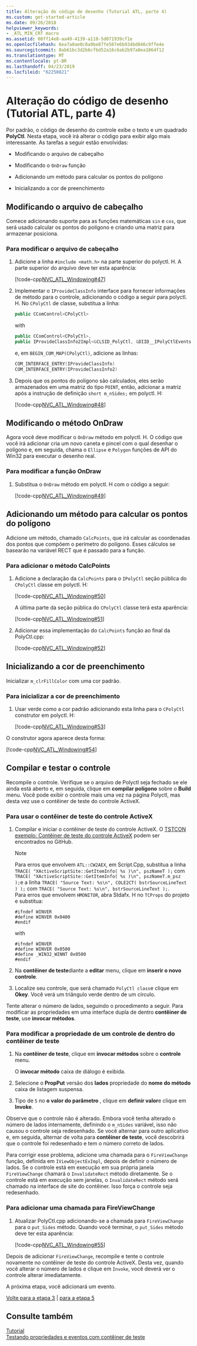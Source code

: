 ```yaml
---
title: Alteração do código de desenho (Tutorial ATL, parte 4)
ms.custom: get-started-article
ms.date: 09/26/2018
helpviewer_keywords:
- _ATL_MIN_CRT macro
ms.assetid: 08ff14e8-aa49-4139-a110-5d071939cf1e
ms.openlocfilehash: 6ea7a0ae0c0a9be87fe507e6b934bd046c9ffe4e
ms.sourcegitcommit: 0ab61bc3d2b6cfbd52a16c6ab2b97a8ea1864f12
ms.translationtype: MT
ms.contentlocale: pt-BR
ms.lasthandoff: 04/23/2019
ms.locfileid: "62250821"
---
```

# <a name="changing-the-drawing-code-atl-tutorial-part-4"></a>Alteração do código de desenho (Tutorial ATL, parte 4)

Por padrão, o código de desenho do controle exibe o texto e um quadrado **PolyCtl**. Nesta etapa, você irá alterar o código para exibir algo mais interessante. As tarefas a seguir estão envolvidas:

- Modificando o arquivo de cabeçalho

- Modificando o `OnDraw` função

- Adicionando um método para calcular os pontos do polígono

- Inicializando a cor de preenchimento

## <a name="modifying-the-header-file"></a>Modificando o arquivo de cabeçalho

Comece adicionando suporte para as funções matemáticas `sin` e `cos`, que será usado calcular os pontos do polígono e criando uma matriz para armazenar posiciona.

### <a name="to-modify-the-header-file"></a>Para modificar o arquivo de cabeçalho

1. Adicione a linha `#include <math.h>` na parte superior do polyctl. H. A parte superior do arquivo deve ter esta aparência:

    [!code-cpp[NVC_ATL_Windowing#47](../atl/codesnippet/cpp/changing-the-drawing-code-atl-tutorial-part-4_1.cpp)]

1. Implementar o `IProvideClassInfo` interface para fornecer informações de método para o controle, adicionando o código a seguir para polyctl. H. No `CPolyCtl` de classe, substitua a linha:

    ```cpp
    public CComControl<CPolyCtl>
    ```

    with

    ```cpp
    public CComControl<CPolyCtl>,
    public IProvideClassInfo2Impl<&CLSID_PolyCtl, &DIID__IPolyCtlEvents, &LIBID_PolygonLib>
    ```

    e, em `BEGIN_COM_MAP(CPolyCtl)`, adicione as linhas:

    ```cpp
    COM_INTERFACE_ENTRY(IProvideClassInfo)
    COM_INTERFACE_ENTRY(IProvideClassInfo2)
    ```

1. Depois que os pontos do polígono são calculados, eles serão armazenados em uma matriz do tipo `POINT`, então, adicionar a matriz após a instrução de definição `short m_nSides;` em polyctl. H:

    [!code-cpp[NVC_ATL_Windowing#48](../atl/codesnippet/cpp/changing-the-drawing-code-atl-tutorial-part-4_2.h)]

## <a name="modifying-the-ondraw-method"></a>Modificando o método OnDraw

Agora você deve modificar o `OnDraw` método em polyctl. H. O código que você irá adicionar cria um novo caneta e pincel com o qual desenhar o polígono e, em seguida, chama o `Ellipse` e `Polygon` funções de API do Win32 para executar o desenho real.

### <a name="to-modify-the-ondraw-function"></a>Para modificar a função OnDraw

1. Substitua o `OnDraw` método em polyctl. H com o código a seguir:

    [!code-cpp[NVC_ATL_Windowing#49](../atl/codesnippet/cpp/changing-the-drawing-code-atl-tutorial-part-4_3.cpp)]

## <a name="adding-a-method-to-calculate-the-polygon-points"></a>Adicionando um método para calcular os pontos do polígono

Adicione um método, chamado `CalcPoints`, que irá calcular as coordenadas dos pontos que compõem o perímetro do polígono. Esses cálculos se basearão na variável RECT que é passado para a função.

### <a name="to-add-the-calcpoints-method"></a>Para adicionar o método CalcPoints

1. Adicione a declaração da `CalcPoints` para o `IPolyCtl` seção pública do `CPolyCtl` classe em polyctl. H:

    [!code-cpp[NVC_ATL_Windowing#50](../atl/codesnippet/cpp/changing-the-drawing-code-atl-tutorial-part-4_4.h)]

    A última parte da seção pública do `CPolyCtl` classe terá esta aparência:

    [!code-cpp[NVC_ATL_Windowing#51](../atl/codesnippet/cpp/changing-the-drawing-code-atl-tutorial-part-4_5.h)]

1. Adicionar essa implementação do `CalcPoints` função ao final da PolyCtl.cpp:

    [!code-cpp[NVC_ATL_Windowing#52](../atl/codesnippet/cpp/changing-the-drawing-code-atl-tutorial-part-4_6.cpp)]

## <a name="initializing-the-fill-color"></a>Inicializando a cor de preenchimento

Inicializar `m_clrFillColor` com uma cor padrão.

### <a name="to-initialize-the-fill-color"></a>Para inicializar a cor de preenchimento

1. Usar verde como a cor padrão adicionando esta linha para o `CPolyCtl` construtor em polyctl. H:

    [!code-cpp[NVC_ATL_Windowing#53](../atl/codesnippet/cpp/changing-the-drawing-code-atl-tutorial-part-4_7.h)]

O construtor agora aparece desta forma:

[!code-cpp[NVC_ATL_Windowing#54](../atl/codesnippet/cpp/changing-the-drawing-code-atl-tutorial-part-4_8.h)]

## <a name="building-and-testing-the-control"></a>Compilar e testar o controle

Recompile o controle. Verifique se o arquivo de Polyctl seja fechado se ele ainda está aberto e, em seguida, clique em **compilar polígono** sobre o **Build** menu. Você pode exibir o controle mais uma vez na página Polyctl, mas desta vez use o contêiner de teste do controle ActiveX.

### <a name="to-use-the-activex-control-test-container"></a>Para usar o contêiner de teste do controle ActiveX

1. Compilar e iniciar o contêiner de teste do controle ActiveX. O [TSTCON exemplo: Contêiner de teste do controle ActiveX](https://github.com/Microsoft/VCSamples/tree/master/VC2010Samples/MFC/ole/TstCon) podem ser encontrados no GitHub.

    > [!NOTE]
    > Para erros que envolvem `ATL::CW2AEX`, em Script.Cpp, substitua a linha `TRACE( "XActiveScriptSite::GetItemInfo( %s )\n", pszNameT );` com `TRACE( "XActiveScriptSite::GetItemInfo( %s )\n", pszNameT.m_psz );`e a linha `TRACE( "Source Text: %s\n", COLE2CT( bstrSourceLineText ) );` com `TRACE( "Source Text: %s\n", bstrSourceLineText );`.<br/>
    > Para erros que envolvem `HMONITOR`, abra Stdafx. H no `TCProps` do projeto e substitua:
    > ```
    > #ifndef WINVER
    > #define WINVER 0x0400
    > #endif
    > ```
    > with
    > ```
    > #ifndef WINVER
    > #define WINVER 0x0500
    > #define _WIN32_WINNT 0x0500
    > #endif
    > ```

1. Na **contêiner de teste**diante a **editar** menu, clique em **inserir o novo controle**.

1. Localize seu controle, que será chamado `PolyCtl class`e clique em **Okey**. Você verá um triângulo verde dentro de um círculo.

Tente alterar o número de lados, seguindo o procedimento a seguir. Para modificar as propriedades em uma interface dupla de dentro **contêiner de teste**, use **invocar métodos**.

### <a name="to-modify-a-controls-property-from-within-the-test-container"></a>Para modificar a propriedade de um controle de dentro do contêiner de teste

1. Na **contêiner de teste**, clique em **invocar métodos** sobre o **controle** menu.

    O **invocar método** caixa de diálogo é exibida.

1. Selecione o **PropPut** versão dos **lados** propriedade do **nome do método** caixa de listagem suspensa.

1. Tipo de `5` no **o valor do parâmetro** , clique em **definir valor**e clique em **Invoke**.

Observe que o controle não é alterado. Embora você tenha alterado o número de lados internamente, definindo o `m_nSides` variável, isso não causou o controle seja redesenhado. Se você alternar para outro aplicativo e, em seguida, alternar de volta para **contêiner de teste**, você descobrirá que o controle foi redesenhado e tem o número correto de lados.

Para corrigir esse problema, adicione uma chamada para o `FireViewChange` função, definida em `IViewObjectExImpl`, depois de definir o número de lados. Se o controle está em execução em sua própria janela `FireViewChange` chamará o `InvalidateRect` método diretamente. Se o controle está em execução sem janelas, o `InvalidateRect` método será chamado na interface de site do contêiner. Isso força o controle seja redesenhado.

### <a name="to-add-a-call-to-fireviewchange"></a>Para adicionar uma chamada para FireViewChange

1. Atualizar PolyCtl.cpp adicionando-se a chamada para `FireViewChange` para o `put_Sides` método. Quando você terminar, o `put_Sides` método deve ter esta aparência:

    [!code-cpp[NVC_ATL_Windowing#55](../atl/codesnippet/cpp/changing-the-drawing-code-atl-tutorial-part-4_9.cpp)]

Depois de adicionar `FireViewChange`, recompile e tente o controle novamente no contêiner de teste do controle ActiveX. Desta vez, quando você alterar o número de lados e clique em `Invoke`, você deverá ver o controle alterar imediatamente.

A próxima etapa, você adicionará um evento.

[Volte para a etapa 3](../atl/adding-a-property-to-the-control-atl-tutorial-part-3.md) &#124; [para a etapa 5](../atl/adding-an-event-atl-tutorial-part-5.md)

## <a name="see-also"></a>Consulte também

[Tutorial](../atl/active-template-library-atl-tutorial.md)<br/>
[Testando propriedades e eventos com contêiner de teste](../mfc/testing-properties-and-events-with-test-container.md)

